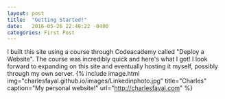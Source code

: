 ```yaml
---
layout: post
title:  "Getting Started!"
date:   2016-05-26 22:48:22 -0400
categories: First Post
---
```

I built this site using a course through Codeacademy called "Deploy a Website". The course was incredibly quick and here's what I got! 
I look forward to expanding on this site and eventually hosting it myself, possibly through my own server.
{% include image.html
            img="charlesfayal.github.io/images/Linkedinphoto.jpg"
            title="Charles"
            caption="My personal website!"
            url="http://charlesfayal.com" %}
